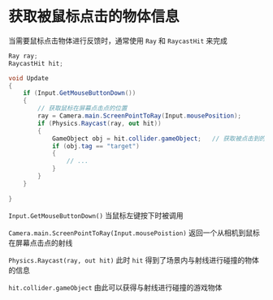 # 获取被鼠标点击的物体信息

当需要鼠标点击物体进行反馈时，通常使用 `Ray` 和 `RaycastHit` 来完成



```C#
Ray ray;
RaycastHit hit;

void Update
{
    if (Input.GetMouseButtonDown())
    {
        // 获取鼠标在屏幕点击点的位置
     	ray = Camera.main.ScreenPointToRay(Input.mousePosition);
        if (Physics.Raycast(ray, out hit))
        {
        	GameObject obj = hit.collider.gameObject;	// 获取被点击到的游戏物体
            if (obj.tag == "target")
            {
            	// ...
            }
        }
    }
    
}
```



`Input.GetMouseButtonDown()` 当鼠标左键按下时被调用

`Camera.main.ScreenPointToRay(Input.mousePoistion)` 返回一个从相机到鼠标在屏幕点击点的射线

`Physics.Raycast(ray, out hit)` 此时 `hit` 得到了场景内与射线进行碰撞的物体的信息

`hit.collider.gameObject` 由此可以获得与射线进行碰撞的游戏物体
